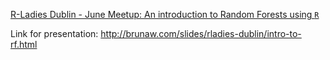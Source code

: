 
[R-Ladies Dublin - June Meetup: An introduction to Random Forests using `R`](https://www.meetup.com/pt-BR/rladies-dublin/events/261637456/)

Link for presentation: http://brunaw.com/slides/rladies-dublin/intro-to-rf.html
